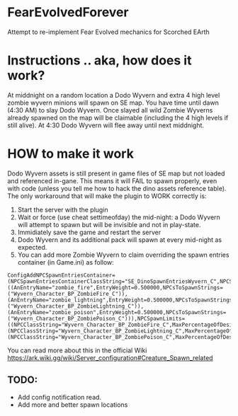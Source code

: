 # FearEvolvedForever

Attempt to re-implement Fear Evolved mechanics for Scorched EArth

# Instructions .. aka, how does it work?
At middnight on a random location a Dodo Wyvern and extra 4 high level zombie wyvern minions will spawn on SE map.
You have time until dawn (4:30 AM) to slay Dodo Wyvern. Once slayed all wild Zombie Wyverns already spawned on the map will be claimable (including the 4 high levels if still alive).
At 4:30 Dodo Wyvern will flee away until next middnight.

# HOW to make it work
Dodo Wyvern assets is still present in game files of SE map but not loaded and referenced in-gane. This means it will FAIL to spawn properly, even with code (unless you tell me how to hack the dino assets reference table).
The only workaround that will make the plugin to WORK correctly is:
1. Start the server with the plugin
2. Wait or force (use cheat settimeofday) the mid-night: a Dodo Wyvern will attempt to spawn but will be invisible and not in play-state.
3. Immidiately save the game and restart the server
4. Dodo Wyvern and its additional pack will spawn at every mid-night as expected.
5. You can add more Zombie Wyvern to claim overriding the spawn entries container (in Game.ini) as follow:
```
ConfigAddNPCSpawnEntriesContainer=(NPCSpawnEntriesContainerClassString="SE_DinoSpawnEntriesWyvern_C",NPCSpawnEntries=((AnEntryName="zombie_fire",EntryWeight=0.500000,NPCsToSpawnStrings=("Wyvern_Character_BP_ZombieFire_C")),(AnEntryName="zombie_lightning",EntryWeight=0.500000,NPCsToSpawnStrings=("Wyvern_Character_BP_ZombieLightning_C")),(AnEntryName="zombie_poison",EntryWeight=0.500000,NPCsToSpawnStrings=("Wyvern_Character_BP_ZombiePoison_C"))),NPCSpawnLimits=((NPCClassString="Wyvern_Character_BP_ZombieFire_C",MaxPercentageOfDesiredNumToAllow=1.000000),(NPCClassString="Wyvern_Character_BP_ZombieLightning_C",MaxPercentageOfDesiredNumToAllow=1.000000),(NPCClassString="Wyvern_Character_BP_ZombiePoison_C",MaxPercentageOfDesiredNumToAllow=1.000000)))
```
You can read more about this in the official Wiki https://ark.wiki.gg/wiki/Server_configuration#Creature_Spawn_related

## TODO:
* Add config notification read.
* Add more and better spawn locations
